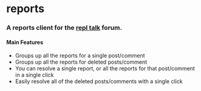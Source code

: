 # reports

### A reports client for the [repl talk](https://repl.it/talk) forum.

#### Main Features
+ Groups up all the reports for a single post/comment
+ Groups up all the reports for deleted posts/comment
+ You can resolve a single report, or all the reports for that post/comment in a single click
+ Easily resolve all of the deleted posts/comments with a single click
